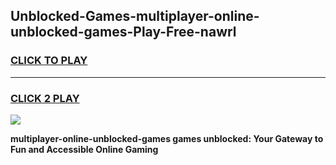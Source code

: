 
## Unblocked-Games-multiplayer-online-unblocked-games-Play-Free-nawrl
<h3>
<a href="https://premium76.site?title=multiplayer-online-unblocked-games&ref=10A">CLICK TO PLAY</a></h3>
<hr>

<h3>
<a href="https://premium76.site?title=multiplayer-online-unblocked-games&ref=10A">CLICK 2 PLAY</a>
  
</h3>

<a href="https://premium76.site?title=multiplayer-online-unblocked-games&ref=10A"><img src="https://clearcache.store/games.png"></a>


**multiplayer-online-unblocked-games games unblocked: Your Gateway to Fun and Accessible Online Gaming**
